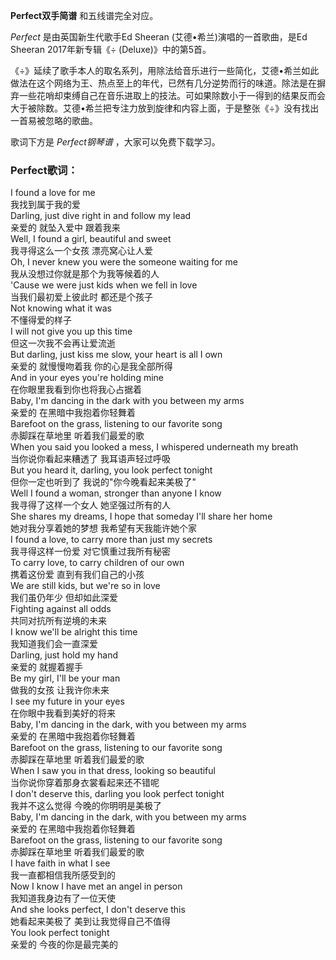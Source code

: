 

**Perfect双手简谱** 和五线谱完全对应。

_Perfect_ 是由英国新生代歌手Ed Sheeran (艾德•希兰)演唱的一首歌曲，是Ed Sheeran 2017年新专辑《÷
(Deluxe)》中的第5首。

《÷》延续了歌手本人的取名系列，用除法给音乐进行一些简化，艾德•希兰如此做法在这个网络为王、热点至上的年代，已然有几分逆势而行的味道。除法是在摒弃一些花哨却束缚自己在音乐进取上的技法。可如果除数小于一得到的结果反而会大于被除数。艾德•希兰把专注力放到旋律和内容上面，于是整张《÷》没有找出一首易被忽略的歌曲。

歌词下方是 _Perfect钢琴谱_ ，大家可以免费下载学习。

### Perfect歌词：

I found a love for me  
我找到属于我的爱  
Darling, just dive right in and follow my lead  
亲爱的 就坠入爱中 跟着我来  
Well, I found a girl, beautiful and sweet  
我寻得这么一个女孩 漂亮窝心让人爱  
Oh, I never knew you were the someone waiting for me  
我从没想过你就是那个为我等候着的人  
'Cause we were just kids when we fell in love  
当我们最初爱上彼此时 都还是个孩子  
Not knowing what it was  
不懂得爱的样子  
I will not give you up this time  
但这一次我不会再让爱流逝  
But darling, just kiss me slow, your heart is all I own  
亲爱的 就慢慢吻着我 你的心是我全部所得  
And in your eyes you're holding mine  
在你眼里我看到你也将我心占据着  
Baby, I'm dancing in the dark with you between my arms  
亲爱的 在黑暗中我抱着你轻舞着  
Barefoot on the grass, listening to our favorite song  
赤脚踩在草地里 听着我们最爱的歌  
When you said you looked a mess, I whispered underneath my breath  
当你说你看起来糟透了 我耳语声轻过呼吸  
But you heard it, darling, you look perfect tonight  
但你一定也听到了 我说的"你今晚看起来美极了"  
Well I found a woman, stronger than anyone I know  
我寻得了这样一个女人 她坚强过所有的人  
She shares my dreams, I hope that someday I'll share her home  
她对我分享着她的梦想 我希望有天我能许她个家  
I found a love, to carry more than just my secrets  
我寻得这样一份爱 对它慎重过我所有秘密  
To carry love, to carry children of our own  
携着这份爱 直到有我们自己的小孩  
We are still kids, but we're so in love  
我们虽仍年少 但却如此深爱  
Fighting against all odds  
共同对抗所有逆境的未来  
I know we'll be alright this time  
我知道我们会一直深爱  
Darling, just hold my hand  
亲爱的 就握着握手  
Be my girl, I'll be your man  
做我的女孩 让我许你未来  
I see my future in your eyes  
在你眼中我看到美好的将来  
Baby, I'm dancing in the dark, with you between my arms  
亲爱的 在黑暗中我抱着你轻舞着  
Barefoot on the grass, listening to our favorite song  
赤脚踩在草地里 听着我们最爱的歌  
When I saw you in that dress, looking so beautiful  
当你说你穿着那身衣裳看起来还不错呢  
I don't deserve this, darling you look perfect tonight  
我并不这么觉得 今晚的你明明是美极了  
Baby, I'm dancing in the dark, with you between my arms  
亲爱的 在黑暗中我抱着你轻舞着  
Barefoot on the grass, listening to our favorite song  
赤脚踩在草地里 听着我们最爱的歌  
I have faith in what I see  
我一直都相信我所感受到的  
Now I know I have met an angel in person  
我知道我身边有了一位天使  
And she looks perfect, I don't deserve this  
她看起来美极了 美到让我觉得自己不值得  
You look perfect tonight  
亲爱的 今夜的你是最完美的

